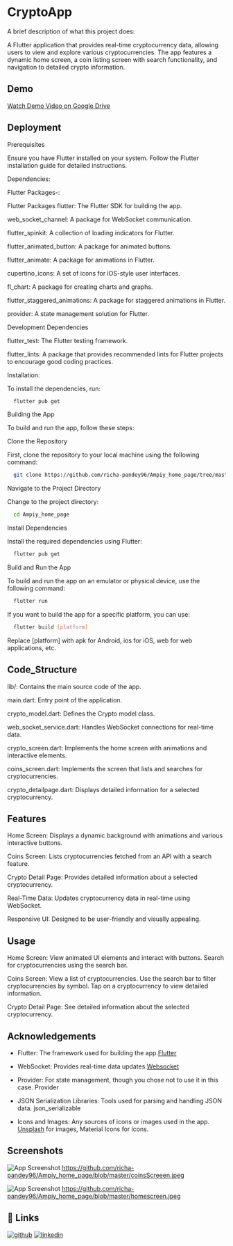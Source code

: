 
# CryptoApp

A brief description of what this project does:

A Flutter application that provides real-time cryptocurrency data, allowing users to view and explore various cryptocurrencies. The app features a dynamic home screen, a coin listing screen with search functionality, and navigation to detailed crypto information.



## Demo



[Watch Demo Video on Google Drive](https://drive.google.com/file/d/1uuW9y-u5wi5hjwJdgO36DmhXYWj_AR4h/view?usp=sharing)
## Deployment

Prerequisites

Ensure you have Flutter installed on your system. Follow the Flutter installation guide for detailed instructions.

Dependencies: 

Flutter Packages-:

Flutter Packages
flutter: The Flutter SDK for building the app.

web_socket_channel: A package for WebSocket communication.

flutter_spinkit: A collection of loading indicators for Flutter.

flutter_animated_button: A package for animated buttons.

flutter_animate: A package for animations in Flutter.


cupertino_icons: A set of icons for iOS-style user interfaces.

fl_chart: A package for creating charts and graphs.

flutter_staggered_animations: A package for staggered animations in Flutter.

provider: A state management solution for Flutter.

Development Dependencies

flutter_test: The Flutter testing framework.

flutter_lints: A package that provides recommended lints for 
Flutter projects to encourage good coding practices.

Installation:

To install the dependencies, run:

```bash
  flutter pub get
```
Building the App

To build and run the app, follow these steps:

Clone the Repository

First, clone the repository to your local machine using the following command:
```bash
  git clone https://github.com/richa-pandey96/Ampiy_home_page/tree/master
```
Navigate to the Project Directory

Change to the project directory:
```bash
  cd Ampiy_home_page
```
Install Dependencies

Install the required dependencies using Flutter:
```bash
  flutter pub get
```

Build and Run the App

To build and run the app on an emulator or physical device, use the following command:

```bash
  flutter run
```
If you want to build the app for a specific platform, you can use:
```bash
  flutter build [platform]
```
Replace [platform] with apk for Android, ios for iOS, web for web applications, etc.



## Code_Structure

lib/:
 Contains the main source code of the app.

main.dart: Entry point of the application.

crypto_model.dart: Defines the Crypto model class.

web_socket_service.dart: Handles WebSocket connections for real-time data.

crypto_screen.dart: Implements the home screen with animations and interactive elements.

coins_screen.dart: Implements the screen that lists and searches for cryptocurrencies.

crypto_detailpage.dart: Displays detailed information for a selected cryptocurrency.
## Features

Home Screen: Displays a dynamic background with animations and various interactive buttons.

Coins Screen: Lists cryptocurrencies fetched from an API with a search feature.

Crypto Detail Page: Provides detailed information about a selected cryptocurrency.

Real-Time Data: Updates cryptocurrency data in real-time using WebSocket.

Responsive UI: Designed to be user-friendly and visually appealing.
## Usage

Home Screen:
View animated UI elements and interact with buttons.
Search for cryptocurrencies using the search bar.

Coins Screen:
View a list of cryptocurrencies.
Use the search bar to filter cryptocurrencies by symbol.
Tap on a cryptocurrency to view detailed information.

Crypto Detail Page:
See detailed information about the selected cryptocurrency.
## Acknowledgements

 - Flutter: The framework used for building the app.[Flutter](https://flutter.dev/)
 - WebSocket: Provides real-time data updates.[Websocket](https://websocket.org/)
 - Provider: For state management, though you chose not to use it in this case. Provider

- JSON Serialization Libraries: Tools used for parsing and handling JSON data. json_serializable
- Icons and Images: Any sources of icons or images used in the app. [Unsplash](https://unsplash.com/) for images, Material Icons for icons.



## Screenshots

![App Screenshot](https://github.com/richa-pandey96/Ampiy_home_page/blob/master/coinsScreeen.jpeg)
https://github.com/richa-pandey96/Ampiy_home_page/blob/master/coinsScreeen.jpeg

![App Screenshot](https://github.com/richa-pandey96/Ampiy_home_page/blob/master/homescreen.jpeg)
https://github.com/richa-pandey96/Ampiy_home_page/blob/master/homescreen.jpeg




## 🔗 Links
[![github](https://img.shields.io/badge/github-000?style=for-the-badge&logo=ko-fi&logoColor=white)](https://github.com/richa-pandey96)
[![linkedin](https://img.shields.io/badge/linkedin-0A66C2?style=for-the-badge&logo=linkedin&logoColor=white)](https://www.linkedin.com/in/richa-pandey09/)


